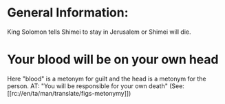 # General Information:

King Solomon tells Shimei to stay in Jerusalem or Shimei will die.

# Your blood will be on your own head

Here "blood" is a metonym for guilt and the head is a metonym for the person. AT: "You will be responsible for your own death" (See: [[rc://en/ta/man/translate/figs-metonymy]])